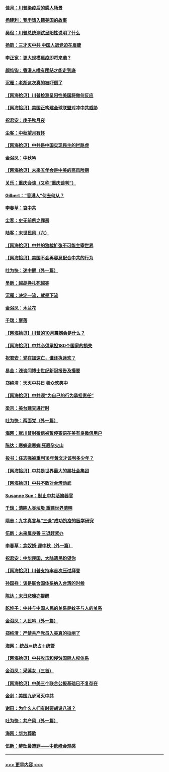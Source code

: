#### [佳月：川普染疫后的感人场景](../pages/nsc993/n12456994.md?t=10070251) 
#### [杨建利：我申请入籍美国的故事](../pages/nsc993/n12455635.md?t=10070251) 
#### [吴侃：川普总统测试呈阳性说明了什么](../pages/nsc993/n12451869.md?t=10070251) 
#### [扬箭：三才灭中共 中国人退党迫在眉睫](../pages/nsc993/n12451842.md?t=10070251) 
#### [李正宽：更大规模瘟疫即将来袭？](../pages/nsc993/n12451455.md?t=10070251) 
#### [颜纯钩：香港人唯有团结才能走到底](../pages/nsc993/n12450870.md?t=10070251) 
#### [沉雁：老胡这次真的被吓倒了](../pages/nsc993/n12449796.md?t=10070251) 
#### [【网海拾贝】川普检测呈阳性美国将做何反应](../pages/nsc993/n12449042.md?t=10070251) 
#### [【网海拾贝】美国正构建全球联盟对冲中共威胁](../pages/nsc993/n12446580.md?t=10070251) 
#### [祝君安：庚子秋月夜](../pages/nsc993/n12445870.md?t=10070251) 
#### [尘客：中秋望月有怀](../pages/nsc993/n12444632.md?t=10070251) 
#### [【网海拾贝】中共是中国实现民主的拦路虎](../pages/nsc993/n12443573.md?t=10070251) 
#### [金浴凤：中秋吟](../pages/nsc993/n12441773.md?t=10070251) 
#### [【网海拾贝】未来五年会是中美的高风险期](../pages/nsc993/n12440760.md?t=10070251) 
#### [关乐：重庆会谈（又称“重庆谈判”）](../pages/nsc993/n12437525.md?t=10070251) 
#### [Gilbert：“香港人”何去何从？](../pages/nsc993/n12435894.md?t=10070251) 
#### [李春草：哀中共](../pages/nsc993/n12435874.md?t=10070251) 
#### [尘客：史无前例之罪恶](../pages/nsc993/n12435762.md?t=10070251) 
#### [陆客：末世民风（六）](../pages/nsc993/n12435354.md?t=10070251) 
#### [【网海拾贝】中共的独裁扩张不可能主宰世界](../pages/nsc993/n12435151.md?t=10070251) 
#### [【网海拾贝】美国不会再容忍配合中共的行为](../pages/nsc993/n12433808.md?t=10070251) 
#### [吐为快：迷中醒（外一篇）](../pages/nsc993/n12433585.md?t=10070251) 
#### [吴新：越胡挣扎死越突](../pages/nsc993/n12433562.md?t=10070251) 
#### [沉雁：决定一流，就是下流](../pages/nsc993/n12432128.md?t=10070251) 
#### [金浴凤：木兰花](../pages/nsc993/n12432124.md?t=10070251) 
#### [千瑞：寥落](../pages/nsc993/n12432071.md?t=10070251) 
#### [【网海拾贝】川普的10月震撼会是什么？](../pages/nsc993/n12431624.md?t=10070251) 
#### [【网海拾贝】中共必须承担180个国家的损失](../pages/nsc993/n12428893.md?t=10070251) 
#### [祝君安：党在加速亡，谁还执迷欢？](../pages/nsc993/n12428652.md?t=10070251) 
#### [易金：浅谈闫博士世纪新冠报告及撮要](../pages/nsc993/n12426822.md?t=10070251) 
#### [郑纯清：天灭中共日 善众欢笑中](../pages/nsc993/n12426784.md?t=10070251) 
#### [【网海拾贝】中共须“为自己的行为承担责任”](../pages/nsc993/n12426067.md?t=10070251) 
#### [梁京：美台建交进行时](../pages/nsc993/n12424066.md?t=10070251) 
#### [吐为快：两面党（外一篇）](../pages/nsc993/n12424043.md?t=10070251) 
#### [海网：就川普封微信被暂停寄语在美有良微信用户](../pages/nsc993/n12424021.md?t=10070251) 
#### [陈达：寒蝉造寒蝉 死寂孕火山](../pages/nsc993/n12423958.md?t=10070251) 
#### [投书：任志强被重判18年黄文才该判多少年？](../pages/nsc993/n12423672.md?t=10070251) 
#### [【网海拾贝】中共是世界最大的黑社会集团](../pages/nsc993/n12423543.md?t=10070251) 
#### [【网海拾贝】中共不敢对台湾动武](../pages/nsc993/n12421418.md?t=10070251) 
#### [Susanne Sun：制止中共活摘器官](../pages/nsc993/n12419654.md?t=10070251) 
#### [千瑞：清除人类垃圾 重建世界清明](../pages/nsc993/n12419414.md?t=10070251) 
#### [隋志：九字真言与“三退”成功抗疫的医学研究](../pages/nsc993/n12419248.md?t=10070251) 
#### [伍新：未来属良善 三退赶紧办](../pages/nsc993/n12418496.md?t=10070251) 
#### [李春草：念奴娇·迎中秋（外一篇）](../pages/nsc993/n12418465.md?t=10070251) 
#### [祝君安：中华民国，大陆遗民盼望你](../pages/nsc993/n12418089.md?t=10070251) 
#### [【网海拾贝】川普支持率首次压过拜登](../pages/nsc993/n12418050.md?t=10070251) 
#### [孙国祥：该是联合国体系纳入台湾的时候](../pages/nsc993/n12417369.md?t=10070251) 
#### [陈达：末日悲嚎亦提醒](../pages/nsc993/n12416736.md?t=10070251) 
#### [乾坤子：中共与中国人民的关系是蚊子与人的关系](../pages/nsc993/n12416632.md?t=10070251) 
#### [金浴凤：人民吟（外一篇）](../pages/nsc993/n12416567.md?t=10070251) 
#### [郑纯清：严禁共产党员入美真的拉闸了](../pages/nsc993/n12416550.md?t=10070251) 
#### [海网： 统战＝统占＋统管](../pages/nsc993/n12416404.md?t=10070251) 
#### [【网海拾贝】中共攻击和侵蚀国际人权体系](../pages/nsc993/n12416250.md?t=10070251) 
#### [金浴凤：采莲女（三首）](../pages/nsc993/n12415517.md?t=10070251) 
#### [【网海拾贝】中美三个联合公报基础已不复存在](../pages/nsc993/n12415054.md?t=10070251) 
#### [金剑：美国九步可灭中共](../pages/nsc993/n12413183.md?t=10070251) 
#### [谢田：为什么人们有时要胡说八道？](../pages/nsc993/n12411861.md?t=10070251) 
#### [吐为快：共产风（外一篇）](../pages/nsc993/n12411761.md?t=10070251) 
#### [海网：华为葬歌](../pages/nsc993/n12410381.md?t=10070251) 
#### [伍新：醉坠最遭罪——中欧峰会观感](../pages/nsc993/n12410364.md?t=10070251) 

----
#### [ >>> 更早内容 <<< ](../indexes/nsc993-earlier.md)
